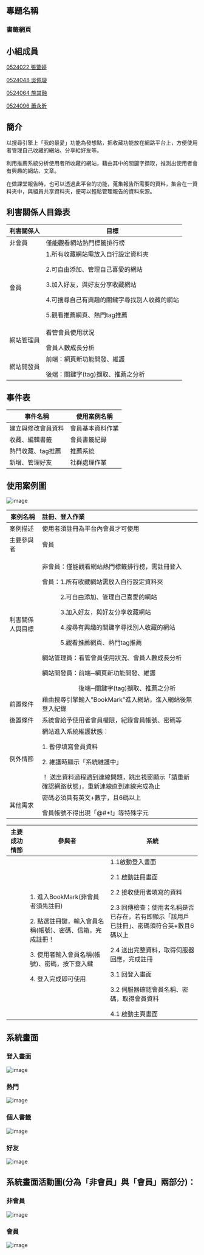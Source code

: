 ## 專題名稱
### 書籤網頁

## 小組成員
<p><a href="https://github.com/u0524022/Ting">0524022 張葦婷</a>
<p><a href="https://github.com/toast619/0524048">0524048 吳佩璇</a>
<p><a href="https://github.com/u0524064/0524064">0524064 施其融</a>  
<p><a href="https://github.com/u0524096">0524096 蕭永昕</a>
  
## 簡介
以搜尋引擎上「我的最愛」功能為發想點，把收藏功能放在網路平台上，方便使用者管理自己收藏的網站、分享給好友等。
<p>利用推薦系統分析使用者所收藏的網站，藉由其中的關鍵字擷取，推測出使用者會有興趣的網站、文章。</p>
<p>在做課堂報告時，也可以透過此平台的功能，蒐集報告所需要的資料，集合在一資料夾中，與組員共享資料夾，便可以輕鬆管理報告的資料來源。</p>

## 利害關係人目錄表
利害關係人|  目標 
---------|-------
非會員|僅能觀看網站熱門標籤排行榜
會員|1.所有收藏網站需放入自行設定資料夾</p>2.可自由添加、管理自己喜愛的網站</p>3.加入好友，與好友分享收藏網站</p>4.可搜尋自己有興趣的關鍵字尋找別人收藏的網站</p>5.觀看推薦網頁、熱門tag推薦</p>
網站管理員|看管會員使用狀況</p>會員人數成長分析
網站開發員|前端：網頁新功能開發、維護</p>後端：關鍵字(tag)擷取、推薦之分析

## 事件表
事件名稱|  使用案例名稱 
---------|-------
建立與修改會員資料|會員基本資料作業
收藏、編輯書籤|會員書籤紀錄
熱門收藏、tag推薦|推薦系統
新增、管理好友|社群處理作業

## 使用案例圖
![image](https://github.com/u0524064/0524048/blob/master/%E4%BD%BF%E7%94%A8%E6%A1%88%E4%BE%8B%E5%9C%96.png?raw=true)

案例名稱|  註冊、登入作業 
----------------|:-------------
案例描述        |使用者須註冊為平台內會員才可使用
主要參與者      |會員
利害關係人與目標|<p>非會員：僅能觀看網站熱門標籤排行榜，需註冊登入</p>會員：1.所有收藏網站需放入自行設定資料夾</p>&emsp;&emsp;&emsp;2.可自由添加、管理自己喜愛的網站</p>&emsp;&emsp;&emsp;3.加入好友，與好友分享收藏網站</p>&emsp;&emsp;&emsp;4.搜尋有興趣的關鍵字尋找別人收藏的網站</p>&emsp;&emsp;&emsp;5.觀看推薦網頁、熱門tag推薦</p>網站管理員：看管會員使用狀況、會員人數成長分析</p>網站開發員：前端─網頁新功能開發、維護</p>&emsp;&emsp;&emsp;&emsp;&emsp;&emsp;後端─關鍵字(tag)擷取、推薦之分析
前置條件|藉由搜尋引擎輸入”BookMark”進入網站，進入網站後無登入紀錄
後置條件|系統會給予使用者會員權限，紀錄會員帳號、密碼等 
例外情節|網站進入系統維護狀態：</p>1.	暫停填寫會員資料</p>2.	維護時顯示「系統維護中」</p>！	送出資料過程遇到連線問題，跳出視窗顯示「請重新確認網路狀態」，重新連線直到連線完成為止
其他需求|密碼必須具有英文+數字，且6碼以上</p>會員帳號不得出現「@#*!」等特殊字元

主要成功情節|參與者|系統
-----------|------|-------
<font color=white size=72></font> |1.	進入BookMark(非會員者須先註冊)</p>2.	點選註冊鍵，輸入會員名稱(帳號)、密碼、信箱，完成註冊！</p>3.	使用者輸入會員名稱(帳號)、密碼，按下登入鍵</p>4.	登入完成即可使用| 1.1啟動登入畫面</p> 2.1  啟動註冊畫面</p>2.2  接收使用者填寫的資料</p>2.3  回傳檢查；使用者名稱是否已存在，若有即顯示「該用戶已註冊」、密碼須符合英+數且6碼以上</p>2.4  送出完整資料，取得伺服器回應，完成註冊</p>3.1  回登入畫面</p>3.2  伺服器確認會員名稱、密碼，取得會員資料</p>4.1  啟動主頁畫面


## 系統畫面
### 登入畫面
![image](https://github.com/u0524064/0524048/blob/master/%E7%99%BB%E5%85%A5.png?raw=true)
### 熱門
![image](https://github.com/u0524064/0524048/blob/master/%E7%86%B1%E9%96%80.png?raw=true)
### 個人書籤
![image](https://github.com/u0524064/0524048/blob/master/%E5%80%8B%E4%BA%BA.png?raw=true)
### 好友
![image](https://github.com/u0524064/0524048/blob/master/%E5%A5%BD%E5%8F%8B.png?raw=true)

## 系統畫面活動圖(分為「非會員」與「會員」兩部分)：
### 非會員</p>
![image](https://github.com/u0524064/0524048/blob/master/%E7%B3%BB%E7%B5%B1%E7%95%AB%E9%9D%A2%E6%B4%BB%E5%8B%95%E5%9C%96(%E9%9D%9E%E6%9C%83%E5%93%A1).png?raw=true)
### 會員</p>
![image](https://github.com/u0524064/0524048/blob/master/%E7%B3%BB%E7%B5%B1%E7%95%AB%E9%9D%A2%E6%B4%BB%E5%8B%95%E5%9C%96(%E6%9C%83%E5%93%A1).png?raw=true)
        
      
